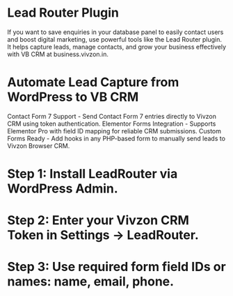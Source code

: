 # Lead Router Plugin
If you want to save enquiries in your database panel to easily contact users and boost digital marketing, use powerful tools like the Lead Router plugin. It helps capture leads, manage contacts, and grow your business effectively with VB CRM at business.vivzon.in.

# Automate Lead Capture from WordPress to VB CRM

Contact Form 7 Support - Send Contact Form 7 entries directly to Vivzon CRM using token authentication.
Elementor Forms Integration - Supports Elementor Pro with field ID mapping for reliable CRM submissions.
Custom Forms Ready - Add hooks in any PHP-based form to manually send leads to Vivzon Browser CRM.

# Step 1: Install LeadRouter via WordPress Admin.
# Step 2: Enter your Vivzon CRM Token in Settings → LeadRouter.
# Step 3: Use required form field IDs or names: name, email, phone.
